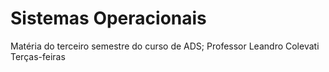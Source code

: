 # Sistemas Operacionais
Matéria do terceiro semestre do curso de ADS;
Professor Leandro Colevati
Terças-feiras
